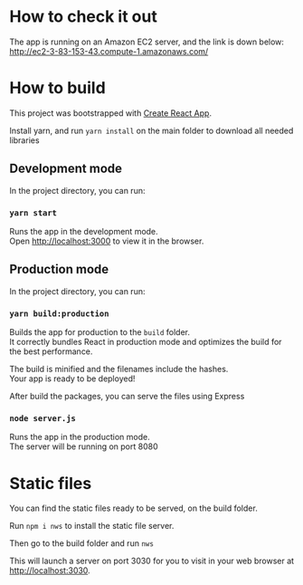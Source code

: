 # How to check it out

The app is running on an Amazon EC2 server, and the link is down below:
http://ec2-3-83-153-43.compute-1.amazonaws.com/

# How to build

This project was bootstrapped with [Create React App](https://github.com/facebook/create-react-app).

Install yarn, and run `yarn install` on the main folder to download all needed libraries

## Development mode

In the project directory, you can run:

### `yarn start`

Runs the app in the development mode.\
Open [http://localhost:3000](http://localhost:3000) to view it in the browser.

## Production mode

In the project directory, you can run:

### `yarn build:production`

Builds the app for production to the `build` folder.\
It correctly bundles React in production mode and optimizes the build for the best performance.

The build is minified and the filenames include the hashes.\
Your app is ready to be deployed!

After build the packages, you can serve the files using Express

### `node server.js`

Runs the app in the production mode.\
The server will be running on port 8080

# Static files

You can find the static files ready to be served, on the build folder.

Run `npm i nws` to install the static file server.

Then go to the build folder and run `nws`

This will launch a server on port 3030 for you to visit in your web browser at [http://localhost:3030](http://localhost:3030).

